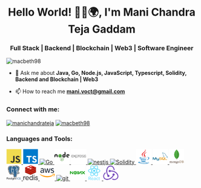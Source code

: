 <h1 align="center">Hello World! 👋🙏🌍, I'm Mani Chandra Teja Gaddam</h1>
<h3 align="center">Full Stack | Backend | Blockchain | Web3 | Software Engineer</h3>

<p align="left"> <img src="https://komarev.com/ghpvc/?username=macbeth98&label=Profile%20views&color=0e75b6&style=flat" alt="macbeth98" /> </p>

<!-- - 🌱 I’m currently learning **Foundry, Solidity, and protocols on Blockchain** -->

- 💬 Ask me about **Java, Go, Node.js, JavaScript, Typescript, Solidity, Backend and Blockchain | Web3**

- 📫 How to reach me **mani.voct@gmail.com**

<!-- - ⚡ Fun fact **I am an avid manga reader and a pc gamer.** -->

<h3 align="left">Connect with me:</h3>
<p align="left">
<a href="https://linkedin.com/in/manichandrateja" target="blank"><img align="center" src="https://raw.githubusercontent.com/rahuldkjain/github-profile-readme-generator/master/src/images/icons/Social/linked-in-alt.svg" alt="manichandrateja" height="30" width="40" /></a>
<a href="https://www.leetcode.com/macbeth98" target="blank"><img align="center" src="https://raw.githubusercontent.com/rahuldkjain/github-profile-readme-generator/master/src/images/icons/Social/leet-code.svg" alt="macbeth98" height="30" width="40" /></a>
</p>

<h3 align="left">Languages and Tools:</h3>
<p align="left">
  <a href="https://developer.mozilla.org/en-US/docs/Web/JavaScript" target="_blank" rel="noreferrer">
    <img src="https://raw.githubusercontent.com/devicons/devicon/master/icons/javascript/javascript-original.svg" alt="javascript" width="40" height="40"/>
  </a>
  <a href="https://www.typescriptlang.org/" target="_blank" rel="noreferrer">
    <img src="https://raw.githubusercontent.com/devicons/devicon/master/icons/typescript/typescript-original.svg" alt="typescript" width="40" height="40"/>
  </a>
  <a href="https://go.dev/" target="_blank" rel="noreferrer">
    <img src="https://go.dev/images/go-logo-blue.svg" alt="Go" width="40" height="40"/>
  </a>
  <a href="https://nodejs.org" target="_blank" rel="noreferrer">
    <img src="https://raw.githubusercontent.com/devicons/devicon/master/icons/nodejs/nodejs-original-wordmark.svg" alt="nodejs" width="40" height="40"/>
  </a>
  <a href="https://expressjs.com" target="_blank" rel="noreferrer">
    <img src="https://raw.githubusercontent.com/devicons/devicon/master/icons/express/express-original-wordmark.svg" alt="express" width="40" height="40"/>
  </a>
  <a href="https://nestjs.com/" target="_blank" rel="noreferrer">
    <img src="https://nestjs.com/logo-small.ede75a6b.svg" alt="nestjs" width="40" height="40"/>
  </a>
  <a href="https://soliditylang.org/">
    <img src="https://docs.soliditylang.org/en/latest/_images/solidity_logo.svg" alt="Solidity" width="40" height="40" />
  </a>
  <a href="https://www.java.com" target="_blank" rel="noreferrer">
    <img src="https://raw.githubusercontent.com/devicons/devicon/master/icons/java/java-original.svg" alt="java" width="40" height="40"/>
  </a>
  <a href="https://www.mysql.com/" target="_blank" rel="noreferrer">
    <img src="https://raw.githubusercontent.com/devicons/devicon/master/icons/mysql/mysql-original-wordmark.svg" alt="mysql" width="40" height="40"/>
  </a>
  <a href="https://www.mongodb.com/" target="_blank" rel="noreferrer">
    <img src="https://raw.githubusercontent.com/devicons/devicon/master/icons/mongodb/mongodb-original-wordmark.svg" alt="mongodb" width="40" height="40"/>
  </a>
  <a href="https://www.postgresql.org" target="_blank" rel="noreferrer">
    <img src="https://raw.githubusercontent.com/devicons/devicon/master/icons/postgresql/postgresql-original-wordmark.svg" alt="postgresql" width="40" height="40"/>
  </a>
  <a href="https://redis.io" target="_blank" rel="noreferrer">
    <img src="https://raw.githubusercontent.com/devicons/devicon/master/icons/redis/redis-original-wordmark.svg" alt="redis" width="40" height="40"/>
  </a>
  <a href="https://aws.amazon.com" target="_blank" rel="noreferrer">
    <img src="https://raw.githubusercontent.com/devicons/devicon/master/icons/amazonwebservices/amazonwebservices-original-wordmark.svg" alt="aws" width="40" height="40"/>
  </a>
  <a href="https://git-scm.com/" target="_blank" rel="noreferrer">
    <img src="https://www.vectorlogo.zone/logos/git-scm/git-scm-icon.svg" alt="git" width="40" height="40"/>
  </a>
  <a href="https://www.nginx.com" target="_blank" rel="noreferrer">
    <img src="https://raw.githubusercontent.com/devicons/devicon/master/icons/nginx/nginx-original.svg" alt="nginx" width="40" height="40"/>
  </a>
  <a href="https://reactjs.org/" target="_blank" rel="noreferrer">
    <img src="https://raw.githubusercontent.com/devicons/devicon/master/icons/react/react-original-wordmark.svg" alt="react" width="40" height="40"/>
  </a>
  <a href="https://redux.js.org" target="_blank" rel="noreferrer">
    <img src="https://raw.githubusercontent.com/devicons/devicon/master/icons/redux/redux-original.svg" alt="redux" width="40" height="40"/>
  </a>
</p>


<!-- 
<p><img align="left" src="https://github-readme-stats.vercel.app/api/top-langs?username=macbeth98&show_icons=true&locale=en&layout=compact" alt="macbeth98" /></p>

<p>&nbsp;<img align="center" src="https://github-readme-stats.vercel.app/api?username=macbeth98&show_icons=true&locale=en" alt="macbeth98" /></p>

<p><img align="center" src="https://github-readme-streak-stats.herokuapp.com/?user=macbeth98&" alt="macbeth98" /></p> 
-->
